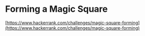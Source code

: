 # Forming a Magic Square
[https://www.hackerrank.com/challenges/magic-square-forming](https://www.hackerrank.com/challenges/magic-square-forming)